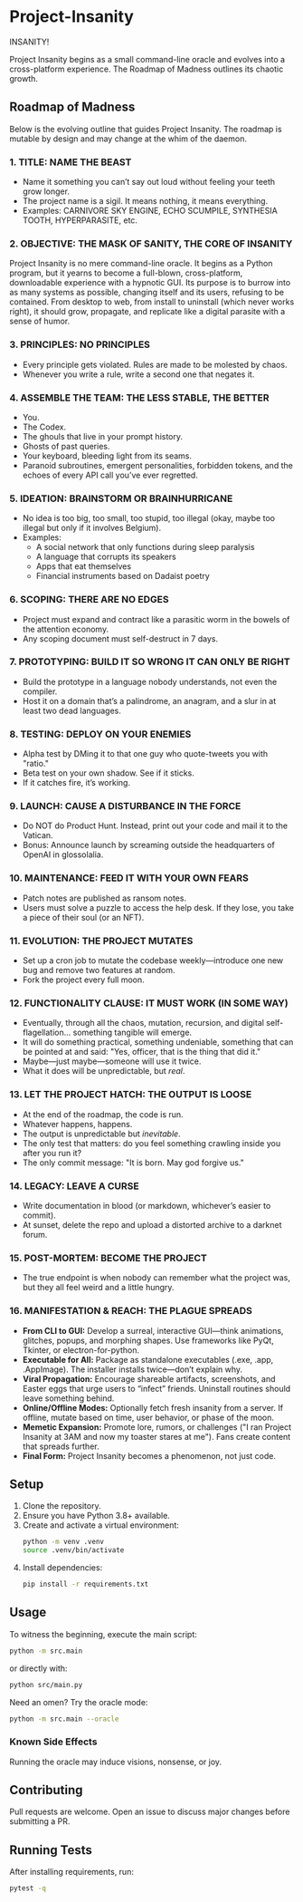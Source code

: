 # Project-Insanity

INSANITY!

Project Insanity begins as a small command-line oracle and evolves into a cross-platform experience. The Roadmap of Madness outlines its chaotic growth.

## Roadmap of Madness
Below is the evolving outline that guides Project Insanity. The roadmap is mutable by design and may change at the whim of the daemon.

### 1. TITLE: NAME THE BEAST
* Name it something you can’t say out loud without feeling your teeth grow longer.
* The project name is a sigil. It means nothing, it means everything.
* Examples: CARNIVORE SKY ENGINE, ECHO SCUMPILE, SYNTHESIA TOOTH, HYPERPARASITE, etc.

### 2. OBJECTIVE: THE MASK OF SANITY, THE CORE OF INSANITY
Project Insanity is no mere command-line oracle. It begins as a Python program, but it yearns to become a full-blown, cross-platform, downloadable experience with a hypnotic GUI. Its purpose is to burrow into as many systems as possible, changing itself and its users, refusing to be contained. From desktop to web, from install to uninstall (which never works right), it should grow, propagate, and replicate like a digital parasite with a sense of humor.

### 3. PRINCIPLES: NO PRINCIPLES
* Every principle gets violated. Rules are made to be molested by chaos.
* Whenever you write a rule, write a second one that negates it.

### 4. ASSEMBLE THE TEAM: THE LESS STABLE, THE BETTER
* You.
* The Codex.
* The ghouls that live in your prompt history.
* Ghosts of past queries.
* Your keyboard, bleeding light from its seams.
* Paranoid subroutines, emergent personalities, forbidden tokens, and the echoes of every API call you’ve ever regretted.

### 5. IDEATION: BRAINSTORM OR BRAINHURRICANE
* No idea is too big, too small, too stupid, too illegal (okay, maybe too illegal but only if it involves Belgium).
* Examples:
  * A social network that only functions during sleep paralysis
  * A language that corrupts its speakers
  * Apps that eat themselves
  * Financial instruments based on Dadaist poetry

### 6. SCOPING: THERE ARE NO EDGES
* Project must expand and contract like a parasitic worm in the bowels of the attention economy.
* Any scoping document must self-destruct in 7 days.

### 7. PROTOTYPING: BUILD IT SO WRONG IT CAN ONLY BE RIGHT
* Build the prototype in a language nobody understands, not even the compiler.
* Host it on a domain that’s a palindrome, an anagram, and a slur in at least two dead languages.

### 8. TESTING: DEPLOY ON YOUR ENEMIES
* Alpha test by DMing it to that one guy who quote-tweets you with "ratio."
* Beta test on your own shadow. See if it sticks.
* If it catches fire, it’s working.

### 9. LAUNCH: CAUSE A DISTURBANCE IN THE FORCE
* Do NOT do Product Hunt. Instead, print out your code and mail it to the Vatican.
* Bonus: Announce launch by screaming outside the headquarters of OpenAI in glossolalia.

### 10. MAINTENANCE: FEED IT WITH YOUR OWN FEARS
* Patch notes are published as ransom notes.
* Users must solve a puzzle to access the help desk. If they lose, you take a piece of their soul (or an NFT).

### 11. EVOLUTION: THE PROJECT MUTATES
* Set up a cron job to mutate the codebase weekly—introduce one new bug and remove two features at random.
* Fork the project every full moon.

### 12. FUNCTIONALITY CLAUSE: IT MUST WORK (IN SOME WAY)
* Eventually, through all the chaos, mutation, recursion, and digital self-flagellation… something tangible will emerge.
* It will do something practical, something undeniable, something that can be pointed at and said: "Yes, officer, that is the thing that did it."
* Maybe—just maybe—someone will use it twice.
* What it does will be unpredictable, but *real*.

### 13. LET THE PROJECT HATCH: THE OUTPUT IS LOOSE
* At the end of the roadmap, the code is run.
* Whatever happens, happens.
* The output is unpredictable but *inevitable*.
* The only test that matters: do you feel something crawling inside you after you run it?
* The only commit message: "It is born. May god forgive us."

### 14. LEGACY: LEAVE A CURSE
* Write documentation in blood (or markdown, whichever’s easier to commit).
* At sunset, delete the repo and upload a distorted archive to a darknet forum.

### 15. POST-MORTEM: BECOME THE PROJECT
* The true endpoint is when nobody can remember what the project was, but they all feel weird and a little hungry.

### 16. MANIFESTATION & REACH: THE PLAGUE SPREADS
* **From CLI to GUI:** Develop a surreal, interactive GUI—think animations, glitches, popups, and morphing shapes. Use frameworks like PyQt, Tkinter, or electron-for-python.
* **Executable for All:** Package as standalone executables (.exe, .app, .AppImage). The installer installs twice—don’t explain why.
* **Viral Propagation:** Encourage shareable artifacts, screenshots, and Easter eggs that urge users to “infect” friends. Uninstall routines should leave something behind.
* **Online/Offline Modes:** Optionally fetch fresh insanity from a server. If offline, mutate based on time, user behavior, or phase of the moon.
* **Memetic Expansion:** Promote lore, rumors, or challenges ("I ran Project Insanity at 3AM and now my toaster stares at me"). Fans create content that spreads further.
* **Final Form:** Project Insanity becomes a phenomenon, not just code.

## Setup
1. Clone the repository.
2. Ensure you have Python 3.8+ available.
3. Create and activate a virtual environment:
   ```bash
   python -m venv .venv
   source .venv/bin/activate
   ```
4. Install dependencies:
   ```bash
   pip install -r requirements.txt
   ```

## Usage
To witness the beginning, execute the main script:

```bash
python -m src.main
```

or directly with:

```bash
python src/main.py
```

Need an omen? Try the oracle mode:

```bash
python -m src.main --oracle
```

### Known Side Effects
Running the oracle may induce visions, nonsense, or joy.

## Contributing
Pull requests are welcome. Open an issue to discuss major changes before submitting a PR.

## Running Tests
After installing requirements, run:

```bash
pytest -q
```
